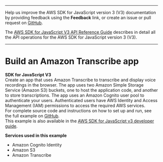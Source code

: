--------

Help us improve the AWS SDK for JavaScript version 3 \(V3\) documentation by providing feedback using the **Feedback** link, or create an issue or pull request on [GitHub](https://github.com/awsdocs/aws-sdk-for-javascript-v3)\.

 The [AWS SDK for JavaScript V3 API Reference Guide](https://docs.aws.amazon.com/AWSJavaScriptSDK/v3/latest/index.html) describes in detail all the API operations for the AWS SDK for JavaScript version 3 \(V3\)\.

--------

# Build an Amazon Transcribe app<a name="cross_TranscriptionApp_javascript_topic"></a>

**SDK for JavaScript V3**  
 Create an app that uses Amazon Transcribe to transcribe and display voice recordings in the browser\. The app uses two Amazon Simple Storage Service \(Amazon S3\) buckets, one to host the application code, and another to store transcriptions\. The app uses an Amazon Cognito user pool to authenticate your users\. Authenticated users have AWS Identity and Access Management \(IAM\) permissions to access the required AWS services\.   
 For complete source code and instructions on how to set up and run, see the full example on [GitHub](https://github.com/awsdocs/aws-doc-sdk-examples/tree/main/javascriptv3/example_code/cross-services/transcription-app)\.   
This example is also available in the [AWS SDK for JavaScript v3 developer guide](https://docs.aws.amazon.com/sdk-for-javascript/v3/developer-guide/transcribe-app.html)\.  

**Services used in this example**
+ Amazon Cognito Identity
+ Amazon S3
+ Amazon Transcribe